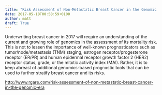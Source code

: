 ```yaml
---
title: "Risk Assessment of Non-Metastatic Breast Cancer in the Genomic Era"
date: 2017-05-18T00:58:59+0100
author: matt
draft: True
---
```

Underwriting breast cancer in 2017 will require an understanding of the current and growing role of genomics in the assessment of its mortality risk. This is not to lessen the importance of well-known prognosticators such as tumor/node/metastasis (TNM) staging, estrogen receptor/progesterone receptor (ER/PR) and human epidermal receptor growth factor 2 (HER2) receptor status, grade, or the mitotic activity index (MAI). Rather, it is to keep abreast of additional genomics-based prognostic tools that can be used to further stratify breast cancer and its risks.

[ http://www.rgare.com/risk-assessment-of-non-metastatic-breast-cancer-in-the-genomic-era ]( http://www.rgare.com/knowledge-center/media/articles/risk-assessment-of-non-metastatic-breast-cancer-in-the-genomic-era )

